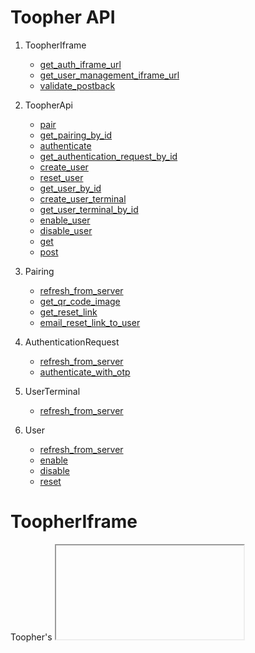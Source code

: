Toopher API
===

1. ToopherIframe
    * [get\_auth\_iframe\_url](#get\_auth\_iframe\_url)
    * [get\_user\_management\_iframe\_url](#get\_user\_management\_iframe\_url)
    * [validate\_postback](#validate\_postback)

2. ToopherApi
    * [pair](#pair)
    * [get\_pairing\_by\_id](#get\_pairing\_by\_id)
    * [authenticate](#authenticate)
    * [get\_authentication\_request\_by\_id](#get\_authentication\_request\_by\_id)
    * [create\_user](#create\_user)
    * [reset\_user](#reset\_user)
    * [get\_user\_by\_id](#get\_user\_by\_id)
    * [create\_user\_terminal](#create\_user\_terminal)
    * [get\_user\_terminal\_by\_id](#get\_user\_terminal\_by\_id)
    * [enable\_user](#enable\_user)
    * [disable\_user](#disable\_user)
    * [get](#get)
    * [post](#post)

3. Pairing
    * [refresh\_from\_server](#refresh\_from\_server)
    * [get\_qr\_code\_image](#get\_qr\_code\_image)
    * [get\_reset\_link](#get\_reset\_link)
    * [email\_reset\_link\_to\_user](#email\_reset\_link\_to\_user)

4. AuthenticationRequest
    * [refresh\_from\_server](#refresh\_from\_server)
    * [authenticate\_with\_otp](#authenticate\_with\_otp)

5. UserTerminal
    * [refresh\_from\_server](#refresh\_from\_server)

6. User
    * [refresh\_from\_server](#refresh\_from\_server)
    * [enable](#enable)
    * [disable](#disable)
    * [reset](#reset)


# ToopherIframe

Toopher's <iframe>-based authentication flow is the simplest way for web developers to integrate Toopher Two-Factor Authentication into an application. The iframe-based authentication flow works by inserting an <iframe> element into the HTML displayed to the user after a successful username/password validation (but before they are actually logged-in to the service).

#### Attributes
| Name | Format |
| -----: | :----- |
| secret | string |
| client | OAuth1 Client object |
| base_uri | string |

### get\_auth\_iframe\_url

Retrieves an OAuth-signed combined pairing and authentication IFrame URL.

#### Arguments
| Name | | Format |
| -----: | :----- | :----- | :--- |
| username | required | string | |
| reset_email | required | string | |
| request_token | required | string | |
| action_name | optional | string | default is 'Log In'|
| requester_metadata | optional | string | default is None|
| **kwargs | optional | dict | |

#### Example
```python
# Create an instance of ToopherIframe
api.get_auth_iframe_url('username@yourservice.com', 'reset_email@yourservice.com', 'request_token')
```

### get\_user\_management\_iframe\_url

Retrieves OAuth-signed pairing IFrame URL.
#### Arguments
| Name | | Format |
| -----: | :----- | :----- |
| username | required | string |
| reset_email | required | string |
| **kwargs | optional | dict |

#### Example
```python
# Create an instance of ToopherIframe
api.get_user_management_iframe_url('username@yourservice.com', 'reset_email@yourservice.com')
```

### validate\_postback(data, request_token=None, **kwargs)

Validates authentication request from IFrame.
#### Arguments
| Name | | Format |
| -----: | :----- | :----- | :---- |
| username | required | string | |
| data | required | dict | |
| request_token | optional | string | default is None |
| **kwargs | optional | dict | |

#### Example
```python
data = {
    'timestamp': 'timestamp',
    'session_token': 'session_token',
    'toopher_sig': 'your_toopher_sig'
}
# Create an instance of ToopherIframe
api.validate_postback(data, 'request_token')
```

# ToopherApi

## pair

```python
api.pair(username, phrase_or_num=None, **kwargs)
```

Pairing using pairing phrase, phone number or QR code.

## get\_pairing\_by\_id

```python
api.get_pairing_by_id(pairing_id)
```

Retrieve pairing by pairing ID.

## authenticate

```python
api.authenticate(id_or_username, terminal, action_name=None, **kwargs)
```

Authenticate pairing with username or pairing ID.

## get\_authentication\_request\_by\_id

```python
api.get_authentication_request_by_id(authentication_request_id)
```

Retrieve authentication request by authentication request ID.

## create\_user

```python
api.create_user(username, **kwargs)
```

Create user with username.

## reset\_user

```python
api.reset_user(username)
```

Reset user with username.

## get\_user\_by\_id

```python
api.get_user_by_id(user_id)
```

Retrieve user by user ID.

## create\_user\_terminal

```python
api.create_user_terminal(username, terminal_name, requester_terminal_id, **kwargs)
```

Create terminal for user with username.

## get\_user\_terminal\_by\_id

```python
api.get_user_terminal_by_id(terminal_id)
```

Retrieve terminal by terminal ID.

## enable\_user

```python
api.enable_user(username)
```

Enable Toopher for user by username.

## disable\_user

```python
api.disable_user(username)
```

Disable Toopher for user by username.

# ApiRawRequester

## get

```python
api.advanced.raw.get(endpoint, **kwargs)
```

## post

```python
api.advanced.raw.post(endpoint, **kwargs)
```

# Pairing

## refresh\_from\_server

```python
pairing.refresh_from_server(api)
```

Update pairing from server.

## get\_qr\_code\_image

```python
pairing.get_qr_code_image(api)
```

Retrieve QR code image for pairing.

## get\_pairing\_reset\_link

```python
pairing.get_reset_link(api, **kwargs)
```

Retrieve pairing reset link for user to reset their pairing.

## email\_pairing\_reset\_link\_to\_user

```python
pairing.email_reset_link_to_user(api, email, **kwargs)
```

Email pairing reset link to user.

# AuthenticationRequest

## refresh\_from\_server

```python
authentication_request.refresh_from_server(api)
```

Update authentication request from server.

## authenticate\_with\_otp

```python
authentication_request.authenticate_with_otp(api, otp, **kwargs)
```

Authenticate authentication request with one-time password (OTP).

# UserTerminal

## refresh\_from\_server

```python
user_terminal.refresh_from_server(api)
```

Update user terminal from server.

# User

## refresh\_from\_server

```python
user.refresh_from_server(api)
```

Update user from server.

## enable

```python
user.enable(api)
```

Enable Toopher for the user.

## disable

```python
user.disable(api)
```

Disable Toopher for the user.

## reset

```python
user.reset(api)
```